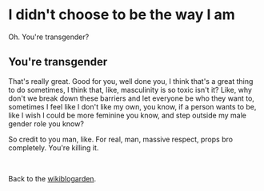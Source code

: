 # I didn't choose to be the way I am

Oh. You're transgender?

## You're transgender

That's really great. Good for you, well done you, I think that's a great thing to do sometimes, I think that, like, masculinity is so toxic isn't it? Like, why don't we break down these barriers and let everyone be who they want to, sometimes I feel like I don't like my own, you know, if a person wants to be, like I wish I could be more feminine you know, and step outside my male gender role you know?

So credit to you man, like. For real, man, massive respect, props bro completely. You're killing it. 

<br>

Back to the [wikiblogarden](/wikiblogarden).
